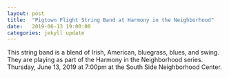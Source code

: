 ```yaml
---
layout: post
title:  "Pigtown Flight String Band at Harmony in the Neighborhood"
date:   2019-06-13 19:00:00
categories: jekyll update
---
```


<div class="entry-content">
<p>This string band is a blend of Irish, American, bluegrass, blues, and swing.
They are playing as part of the Harmony in the Neighborhood series.
Thursday, June 13, 2019 at 7:00pm at the South Side Neighborhood Center.
</p>
</div>
